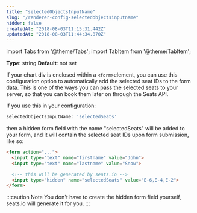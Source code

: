 ```yaml
---
title: "selectedObjectsInputName"
slug: "/renderer-config-selectedobjectsinputname"
hidden: false
createdAt: "2018-08-03T11:15:31.442Z"
updatedAt: "2018-08-03T11:44:34.870Z"
---
```


import Tabs from '@theme/Tabs';
import TabItem from '@theme/TabItem';

**Type**: string
**Default**: not set

If your chart div is enclosed within a `<form>`element, you can use this configuration option to automatically add the selected seat IDs to the form data. This is one of the ways you can pass the selected seats to your server, so that you can book them later on through the Seats API. 

If you use this in your configuration: 

```javascript
selectedObjectsInputName: 'selectedSeats'
```
then a hidden form field with the name "selectedSeats" will be added to your form, and it will contain the selected seat IDs upon form submission, like so: 

```html
<form action="...">
  <input type="text" name="firstname" value="John">
  <input type="text" name="lastname" value="Snow">

  <!-- this will be generated by seats.io -->
  <input type="hidden" name="selectedSeats" value="E-6,E-4,E-2">
</form>
```

:::caution Note
You don't have to create the hidden form field yourself, seats.io will generate it for you.
:::

